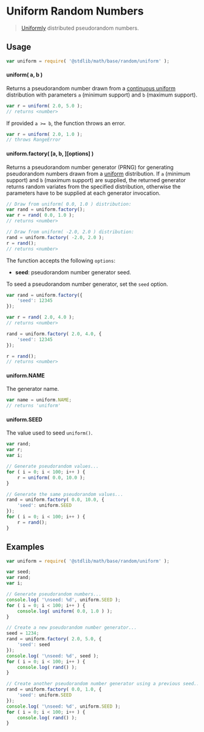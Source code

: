 # Uniform Random Numbers

> [Uniformly][uniform] distributed pseudorandom numbers.


<!-- <usage> -->

## Usage

``` javascript
var uniform = require( '@stdlib/math/base/random/uniform' );
```

#### uniform( a, b )

Returns a pseudorandom number drawn from a [continuous uniform][uniform] distribution with parameters `a` (minimum support) and `b` (maximum support).

``` javascript
var r = uniform( 2.0, 5.0 );
// returns <number>
```

If provided `a >= b`, the function throws an error.

``` javascript
var r = uniform( 2.0, 1.0 );
// throws RangeError
```

#### uniform.factory( \[a, b, \]\[options\] )

Returns a pseudorandom number generator (PRNG) for generating pseudorandom numbers drawn from a [uniform][uniform] distribution. If `a` (minimum support) and `b` (maximum support) are supplied, the returned generator returns random variates from the specified distribution, otherwise the parameters have to be supplied at each generator invocation.

``` javascript
// Draw from uniform( 0.0, 1.0 ) distribution:
var rand = uniform.factory();
var r = rand( 0.0, 1.0 );
// returns <number>

// Draw from uniform( -2.0, 2.0 ) distribution:
rand = uniform.factory( -2.0, 2.0 );
r = rand();
// returns <number>
```

The function accepts the following `options`:

* __seed__: pseudorandom number generator seed.

To seed a pseudorandom number generator, set the `seed` option.

``` javascript
var rand = uniform.factory({
    'seed': 12345
});

var r = rand( 2.0, 4.0 );
// returns <number>

rand = uniform.factory( 2.0, 4.0, {
    'seed': 12345
});

r = rand();
// returns <number>
```

#### uniform.NAME

The generator name.

``` javascript
var name = uniform.NAME;
// returns 'uniform'
```

#### uniform.SEED

The value used to seed `uniform()`.

``` javascript
var rand;
var r;
var i;

// Generate pseudorandom values...
for ( i = 0; i < 100; i++ ) {
    r = uniform( 0.0, 10.0 );
}

// Generate the same pseudorandom values...
rand = uniform.factory( 0.0, 10.0, {
    'seed': uniform.SEED
});
for ( i = 0; i < 100; i++ ) {
    r = rand();
}
```

<!-- </usage> -->


<!-- <examples> -->

## Examples

``` javascript
var uniform = require( '@stdlib/math/base/random/uniform' );

var seed;
var rand;
var i;

// Generate pseudorandom numbers...
console.log( '\nseed: %d', uniform.SEED );
for ( i = 0; i < 100; i++ ) {
    console.log( uniform( 0.0, 1.0 ) );
}

// Create a new pseudorandom number generator...
seed = 1234;
rand = uniform.factory( 2.0, 5.0, {
    'seed': seed
});
console.log( '\nseed: %d', seed );
for ( i = 0; i < 100; i++ ) {
    console.log( rand() );
}

// Create another pseudorandom number generator using a previous seed...
rand = uniform.factory( 0.0, 1.0, {
    'seed': uniform.SEED
});
console.log( '\nseed: %d', uniform.SEED );
for ( i = 0; i < 100; i++ ) {
    console.log( rand() );
}
```

<!-- </examples> -->


<!-- <links> -->

[uniform]: https://en.wikipedia.org/wiki/Uniform_distribution_(continuous)

<!-- </links> -->
